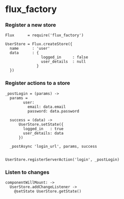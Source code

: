 # flux_factory

### Register a new store
```
Flux      = require('flux_factory')

UserStore = Flux.createStore({
  name      : 'user'
  data      : {
                logged_in     : false
                user_details  : null
              }
  })
```

### Register actions to a store
```
_postLogin = (params) ->
  params =
        user:
          email: data.email
          password: data.password

  success = (data) ->
      UserStore.setState({
        logged_in   : true
        user_details: data
      })
  
  _postAsync 'login_url', params, success
  

UserStore.registerServerAction('login', _postLogin)
```

### Listen to changes
```
componentWillMount: ->
  UserStore.addChangeListener ->
    @setState UserStore.getState()
```
